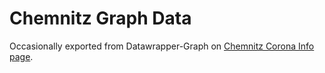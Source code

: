 # Chemnitz Graph Data

Occasionally exported from Datawrapper-Graph on [Chemnitz Corona Info page].

[Chemnitz Corona Info page]: https://www.chemnitz.de/chemnitz/de/leben-in-chemnitz/gesundheit/gesundheitsschutz/coronavirus/index.html
